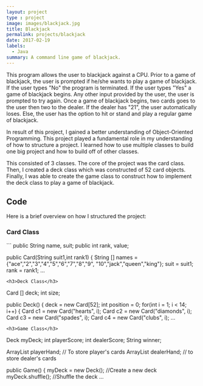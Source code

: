 ```yaml
---
layout: project
type : project
image: images/blackjack.jpg
title: Blackjack
permalink: projects/blackjack
date: 2017-02-19
labels:
  - Java
summary: A command line game of blackjack.
---
```

This program allows the user to blackjack against a CPU. Prior to a game of blackjack, the user is prompted if he/she wants to play a game of blackjack. If the user types "No" the program is terminated. If the user types "Yes" a game of blackjack begins. Any other input provided by the user, the user is prompted to try again. Once a game of blackjack begins, two cards goes to the user then two to the dealer. If the dealer has "21", the user automatically loses. Else, the user has the option to hit or stand and play a regular game of blackjack.

In result of this project, I gained a better understanding of Object-Oriented Programming. This project played a fundamental role in my understanding of how to structure a project. I learned how to use multiple classes to build one big project and how to build off of other classes.

This consisted of 3 classes. The core of the project was the card class. Then, I created a deck class which was constructed of 52 card objects. Finally, I was able to create the game class to construct how to implement the deck class to play a game of blackjack.

<h2>Code</h2>
Here is a brief overview on how I structured the project:
<h3>Card Class</h3>
```
public String name, suit;
public int rank, value;

public Card(String suit1,int rank1) {
	String [] names = {"ace","2","3","4","5","6","7","8","9",
			"10","jack","queen","king"};
	suit = suit1;
	rank = rank1;
	...
```
<h3>Deck Class</h3>
```
Card [] deck;
int size;

public Deck() {
	deck = new Card[52];
	int position = 0;
	for(int i = 1; i < 14; i++) {
		Card c1 = new Card("hearts", i);
		Card c2 = new Card("diamonds", i);
		Card c3 = new Card("spades", i);
		Card c4 = new Card("clubs", i);
		...
```
<h3>Game Class</h3>
```
Deck myDeck;
int playerScore;
int dealerScore;
String winner;

ArrayList <Card> playerHand;  // To store player's cards
ArrayList <Card> dealerHand;  // to store dealer's cards

public Game() {
	myDeck = new Deck();  //Create a new deck
	myDeck.shuffle(); //Shuffle the deck
	...
```

